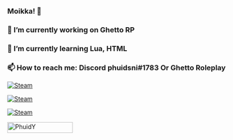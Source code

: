 ### Moikka! 👋
### 🔭 I’m currently working on Ghetto RP
### 🌱 I’m currently learning Lua, HTML
### 📫 How to reach me: Discord phuidsni#1783 Or Ghetto Roleplay

<p align="left">
    <a href="https://steamcommunity.com/id/Phuiddi/" target="blank_">
      <img alt="Steam" src="https://img.shields.io/badge/Steam-431-081a2a?style=for-the-badge&logo=steam&logoColor=ffffff&logoWidth=25?color=ffffff">
   </a>
</p>

<p align="left">
    <a href="https://steamcommunity.com/id/phuidxz" target="blank_">
      <img alt="Steam" src="https://img.shields.io/badge/Steam-Phuid-081a2a?style=for-the-badge&logo=steam&logoColor=ffffff&logoWidth=25?color=ffffff">
   </a>

</p>

<p align="left">
    <a href="https://steamcommunity.com/id/phuidxz" target="blank_">
      <img alt="Steam" src="https://img.shields.io/badge/Steam-Phuid-081a2a?style=for-the-badge&logo=steam&logoColor=ffffff&logoWidth=25?color=ffffff">
   </a>

</p>

<div align="left">
    <img width="150" height="25" src="https://komarev.com/ghpvc/?username=PhuidY&style=for-the-badge&color=081a2a" alt="PhuidY" />
</div>
